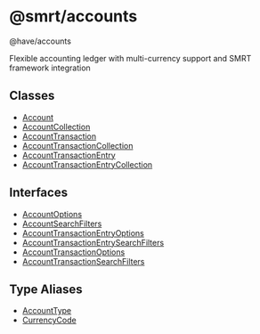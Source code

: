 # @smrt/accounts

@have/accounts

Flexible accounting ledger with multi-currency support and SMRT framework integration

## Classes

- [Account](classes/Account.md)
- [AccountCollection](classes/AccountCollection.md)
- [AccountTransaction](classes/AccountTransaction.md)
- [AccountTransactionCollection](classes/AccountTransactionCollection.md)
- [AccountTransactionEntry](classes/AccountTransactionEntry.md)
- [AccountTransactionEntryCollection](classes/AccountTransactionEntryCollection.md)

## Interfaces

- [AccountOptions](interfaces/AccountOptions.md)
- [AccountSearchFilters](interfaces/AccountSearchFilters.md)
- [AccountTransactionEntryOptions](interfaces/AccountTransactionEntryOptions.md)
- [AccountTransactionEntrySearchFilters](interfaces/AccountTransactionEntrySearchFilters.md)
- [AccountTransactionOptions](interfaces/AccountTransactionOptions.md)
- [AccountTransactionSearchFilters](interfaces/AccountTransactionSearchFilters.md)

## Type Aliases

- [AccountType](type-aliases/AccountType.md)
- [CurrencyCode](type-aliases/CurrencyCode.md)

